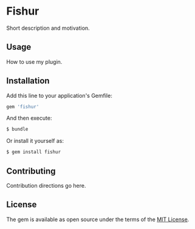 # Fishur
Short description and motivation.

## Usage
How to use my plugin.

## Installation
Add this line to your application's Gemfile:

```ruby
gem 'fishur'
```

And then execute:
```bash
$ bundle
```

Or install it yourself as:
```bash
$ gem install fishur
```

## Contributing
Contribution directions go here.

## License
The gem is available as open source under the terms of the [MIT License](https://opensource.org/licenses/MIT).
